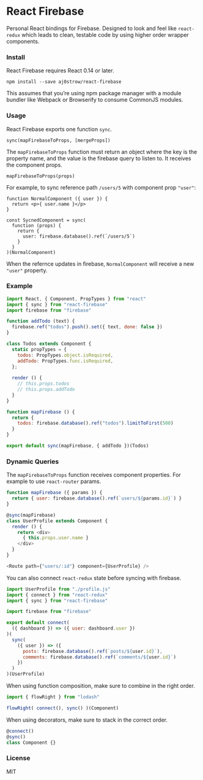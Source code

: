 # React Firebase

Personal React bindings for Firebase. Designed to look and feel like `react-redux` which leads to clean, testable code by using higher order wrapper components. 

### Install

React Firebase requires React 0.14 or later.

```
npm install --save aj0strow/react-firebase
```

This assumes that you’re using npm package manager with a module bundler like Webpack or Browserify to consume CommonJS modules.

### Usage

React Firebase exports one function `sync`.

```
sync(mapFirebaseToProps, [mergeProps])
```

The `mapFirebaseToProps` function must return an object where the key is the property name, and the value is the firebase query to listen to. It receives the component props.

```
mapFirebaseToProps(props)
```

For example, to sync reference path `/users/5` with component prop `"user"`:

```
function NormalComponent ({ user }) {
  return <p>{ user.name }</p>
}

const SycnedComponent = sync(
  function (props) {
    return {
      user: firebase.database().ref(`/users/5`)
    }
  }
)(NormalComponent)
```

When the refernce updates in firebase, `NormalComponent` will receive a new `"user"` property. 

### Example

```js
import React, { Component, PropTypes } from "react"
import { sync } from "react-firebase"
import firebase from "firebase"

function addTodo (text) {
  firebase.ref("todos").push().set({ text, done: false })
}

class Todos extends Component {
  static propTypes = {
    todos: PropTypes.object.isRequired,
    addTodo: PropTypes.func.isRequired,
  };
  
  render () {
    // this.props.todos
    // this.props.addTodo
  }
}

function mapFirebase () {
  return {
    todos: firebase.database().ref("todos").limitToFirst(500)
  }
}

export default sync(mapFirebase, { addTodo })(Todos)
```

### Dynamic Queries

The `mapFirebaseToProps` function receives component properties. For example to use `react-router` params.

```js
function mapFirebase ({ params }) {
  return { user: firebase.database().ref(`users/${params.id}`) }
}

@sync(mapFirebase)
class UserProfile extends Component {
  render () {
    return <div>
      { this.props.user.name }
    </div>
  }
}

<Route path={"users/:id"} component={UserProfile} />
```

You can also connect `react-redux` state before syncing with firebase. 

```js
import UserProfile from "./profile.js"
import { connect } from "react-redux"
import { sync } from "react-firebase"

import firebase from "firebase"

export default connect(
  ({ dashboard }) => ({ user: dashboard.user })
)(
  sync(
    ({ user }) => ({
      posts: firebase.database().ref(`posts/${user.id}`),
      comments: firebase.database().ref(`comments/${user.id}`)
    })
  )
)(UserProfile)
```

When using function composition, make sure to combine in the right order.

```js
import { flowRight } from "lodash"

flowRight( connect(), sync() )(Component)
```

When using decorators, make sure to stack in the correct order.

```js
@connect()
@sync()
class Component {}
```

### License

MIT
